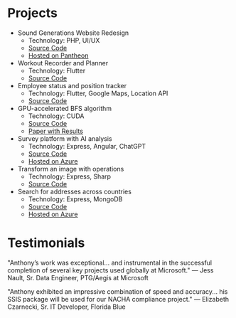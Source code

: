 # Projects
* Sound Generations Website Redesign
  * Technology: PHP, UI/UX
  * [Source Code](https://github.com/Sound-Generations-Capstone/wp-dev-env)
  * [Hosted on Pantheon](https://dev-sg-capstone.pantheonsite.io)
* Workout Recorder and Planner
  * Technology: Flutter
  * [Source Code](https://github.com/ngoantho/flutter-workout-app)
* Employee status and position tracker
  * Technology: Flutter, Google Maps, Location API
  * [Source Code](https://github.com/SU-MobileSoftwareDev-Group10/FieldFlow)
* GPU-accelerated BFS algorithm
  * Technology: CUDA
  * [Source Code](https://github.com/ngoantho/cs5990_on-gpu_async_bfs)
  * [Paper with Results](https://www.overleaf.com/read/nndfvmttjpxp#a2c456)
* Survey platform with AI analysis
  * Technology: Express, Angular, ChatGPT
  * [Source Code](https://github.com/ngoantho/SurveySage)
  * [Hosted on Azure](https://surveysage.azurewebsites.net)
* Transform an image with operations
  * Technology: Express, Sharp
  * [Source Code](https://github.com/ngoantho/image-processor)
* Search for addresses across countries
  * Technology: Express, MongoDB
  * [Source Code](https://github.com/ngoantho/cs5200-address-searcher)
  * [Hosted on Azure](https://address-searcher.azurewebsites.net)

# Testimonials
"Anthony’s work was exceptional... and instrumental in the successful completion of several key projects used globally at Microsoft."
— Jess Nault, Sr. Data Engineer, PTG/Aegis at Microsoft

"Anthony exhibited an impressive combination of speed and accuracy... his SSIS package will be used for our NACHA compliance project."
— Elizabeth Czarnecki, Sr. IT Developer, Florida Blue
